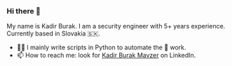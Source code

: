 ### Hi there :wave:

My name is Kadir Burak. I am a security engineer with 5+ years experience. Currently based in Slovakia 🇸🇰.

- 👨‍💻 I mainly write scripts in Python to automate the :monkey: work.
- 📫 How to reach me: look for [Kadir Burak Mavzer](https://linkedin.com/in/kadirburakmavzer) on LinkedIn.
